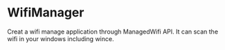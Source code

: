 # WifiManager
Creat a wifi manage application through ManagedWifi API.
It can scan the wifi in your windows including wince.
